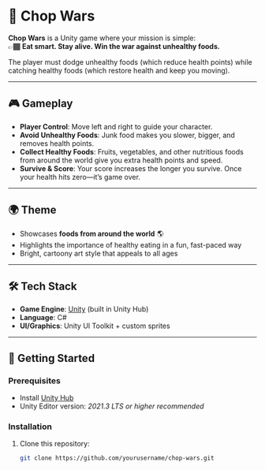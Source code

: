 # 🍴 Chop Wars

**Chop Wars** is a Unity game where your mission is simple:  
👉🏾 **Eat smart. Stay alive. Win the war against unhealthy foods.**

The player must dodge unhealthy foods (which reduce health points) while catching healthy foods (which restore health and keep you moving).  

---

## 🎮 Gameplay

- **Player Control**: Move left and right to guide your character.  
- **Avoid Unhealthy Foods**: Junk food makes you slower, bigger, and removes health points.  
- **Collect Healthy Foods**: Fruits, vegetables, and other nutritious foods from around the world give you extra health points and speed.  
- **Survive & Score**: Your score increases the longer you survive. Once your health hits zero—it’s game over.  

---

## 🌍 Theme

- Showcases **foods from around the world** 🌎  
- Highlights the importance of healthy eating in a fun, fast-paced way  
- Bright, cartoony art style that appeals to all ages  

---

## 🛠️ Tech Stack

- **Game Engine**: [Unity](https://unity.com/) (built in Unity Hub)  
- **Language**: C#  
- **UI/Graphics**: Unity UI Toolkit + custom sprites  

---

## 🚀 Getting Started

### Prerequisites
- Install [Unity Hub](https://unity.com/download)  
- Unity Editor version: *2021.3 LTS or higher recommended*  

### Installation
1. Clone this repository:
   ```bash
   git clone https://github.com/yourusername/chop-wars.git
